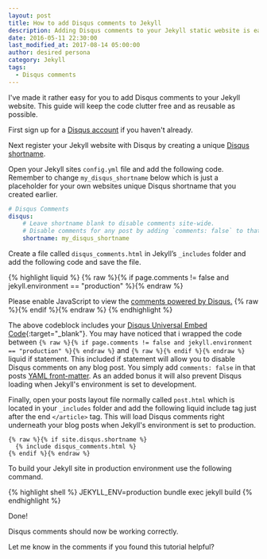 ```yaml
---
layout: post
title: How to add Disqus comments to Jekyll 
description: Adding Disqus comments to your Jekyll static website is easy. I will show you step by step if you give me a few minutes of your time.
date: 2016-05-11 22:30:00
last_modified_at: 2017-08-14 05:00:00
author: desired persona
category: Jekyll
tags: 
  - Disqus comments
---
```


I've made it rather easy for you to add Disqus comments to your Jekyll website. This guide will keep the code clutter free and as reusable as possible.

First sign up for a [Disqus account](https://disqus.com) if you haven't already.

Next register your Jekyll website with Disqus by creating a unique [Disqus shortname](https://help.disqus.com/installation/whats-a-shortname).

Open your Jekyll sites `config.yml` file and add the following code. Remember to change `my_disqus_shortname` below which is just a placeholder for your own websites unique Disqus shortname that you created earlier.

```yaml
# Disqus Comments
disqus:
    # Leave shortname blank to disable comments site-wide.
    # Disable comments for any post by adding `comments: false` to that post's YAML Front Matter.
    shortname: my_disqus_shortname
```

Create a file called `disqus_comments.html` in Jekyll’s `_includes` folder and add the following code and save the file.

{% highlight liquid %}
{% raw %}{% if page.comments != false and jekyll.environment == "production" %}{% endraw %}

  <div id="disqus_thread"></div>
  <script>
    var disqus_config = function () {
      this.page.url = '{% raw %}{{ page.url | absolute_url }}{% endraw %}';
      this.page.identifier = '{% raw %}{{ page.url | absolute_url }}{% endraw %}';
    };
    (function() {
      var d = document, s = d.createElement('script');
      s.src = 'https://{% raw %}{{ site.disqus.shortname }}{% endraw %}.disqus.com/embed.js';
      s.setAttribute('data-timestamp', +new Date());
      (d.head || d.body).appendChild(s);
    })();
  </script>
  <noscript>Please enable JavaScript to view the <a href="https://disqus.com/?ref_noscript" rel="nofollow">comments powered by Disqus.</a></noscript>
{% raw %}{% endif %}{% endraw %}
{% endhighlight %}

The above codeblock includes your [ Disqus Universal Embed Code](https://disqus.com/admin/universalcode/){:target="_blank"}. You may have noticed that i wrapped the code between `{% raw %}{% if page.comments != false and jekyll.environment == "production" %}{% endraw %}` and `{% raw %}{% endif %}{% endraw %}` liquid if statement. This included if statement will allow you to disable Disqus comments on any blog post. You simply add `comments: false` in that posts [YAML front-matter](https://jekyllrb.com/docs/frontmatter/). As an added bonus it will also prevent Disqus loading when Jekyll's environment is set to development.

Finally, open your posts layout file normally called `post.html` which is located in your `_includes` folder and add the following liquid include tag just after the end `</article>` tag. This will load Disqus comments right underneath your blog posts when Jekyll's environment is set to production.

```liquid
{% raw %}{% if site.disqus.shortname %}
  {% include disqus_comments.html %}
{% endif %}{% endraw %}
```

To build your Jekyll site in production environment use the following command.

{% highlight shell %}
JEKYLL_ENV=production bundle exec jekyll build
{% endhighlight %}

Done!

Disqus comments should now be working correctly.

Let me know in the comments if you found this tutorial helpful?
